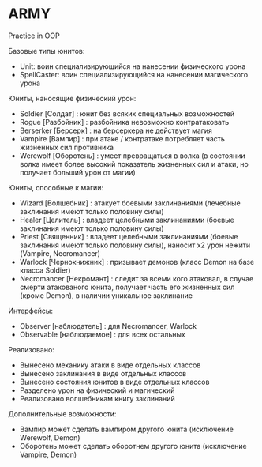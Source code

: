# ARMY
Practice in OOP

Базовые типы юнитов:
- Unit: воин специализирующийся на нанесении физического урона
- SpellCaster: воин специализирующийся на нанесении магического урона

Юниты, наносящие физический урон:
- Soldier [Солдат] : юнит без всяких специальных возможностей
- Rogue [Разбойник] : разбойника невозможно контратаковать
- Berserker [Берсерк] : на берсеркера не действует магия
- Vampire [Вампир] : при атаке / контратаке потребляет часть жизненных сил противника
- Werewolf [Оборотень] : умеет превращаться в волка (в состоянии волка имеет более высокий показатель жизненных сил и атаки, но получает больший урон от магии)

Юниты, способные к магии:
- Wizard [Волшебник] : атакует боевыми заклинаниями (лечебные заклинания имеют только половину силы)
- Healer [Целитель] : владеет целебными заклинаниями (боевые заклинания имеют только половину силы)
- Priest [Священник] : владеет целебными заклинаниями (боевые заклинания имеют только половину силы), наносит x2 урон нежити (Vampire, Necromancer)
- Warlock [Чернокнижник] : призывает демонов (класс Demon на базе класса Soldier)
- Necromancer [Некромант] : следит за всеми кого атаковал, в случае смерти атакованого юнита, получает часть его жизненных сил (кроме Demon), в наличии уникальное заклинание

Интерфейсы:
- Observer [наблюдатель] : для Necromancer, Warlock
- Observable [наблюдаемое] : для всех остальных

Реализовано:
- Вынесено механику атаки в виде отдельных классов
- Вынесено заклинания в виде отдельных классов
- Вынесено состояния юнитов в виде отдельных классов
- Разделено урон на физический и магический
- Реализовано волшебникам книгу заклинаний

Дополнительные возможности:
- Вампир может сделать вампиром другого юнита (исключение Werewolf, Demon)
- Оборотень может сделать оборотнем другого юнита (исключение Vampire, Demon)
